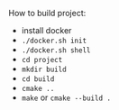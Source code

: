 How to build project:
 * install docker
 * `./docker.sh init`
 * `./docker.sh shell`
 * `cd project`
 * `mkdir build`
 * `cd build`
 * `cmake ..`
 * `make` or `cmake --build .`